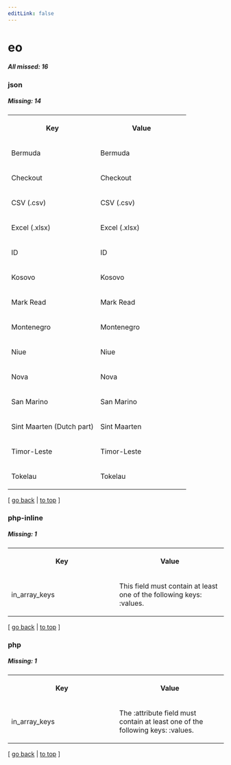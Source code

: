 ```yaml
---
editLink: false
---
```


# eo

##### All missed: 16


### json

##### Missing: 14

<table width="100%">
<tr><th width="50%">

Key

</th><th width="50%">

Value

</th></tr>
<tr><td width="50%">

Bermuda

</td><td width="50%">

Bermuda

</td></tr>
<tr><td width="50%">

Checkout

</td><td width="50%">

Checkout

</td></tr>
<tr><td width="50%">

CSV (.csv)

</td><td width="50%">

CSV (.csv)

</td></tr>
<tr><td width="50%">

Excel (.xlsx)

</td><td width="50%">

Excel (.xlsx)

</td></tr>
<tr><td width="50%">

ID

</td><td width="50%">

ID

</td></tr>
<tr><td width="50%">

Kosovo

</td><td width="50%">

Kosovo

</td></tr>
<tr><td width="50%">

Mark Read

</td><td width="50%">

Mark Read

</td></tr>
<tr><td width="50%">

Montenegro

</td><td width="50%">

Montenegro

</td></tr>
<tr><td width="50%">

Niue

</td><td width="50%">

Niue

</td></tr>
<tr><td width="50%">

Nova

</td><td width="50%">

Nova

</td></tr>
<tr><td width="50%">

San Marino

</td><td width="50%">

San Marino

</td></tr>
<tr><td width="50%">

Sint Maarten (Dutch part)

</td><td width="50%">

Sint Maarten

</td></tr>
<tr><td width="50%">

Timor-Leste

</td><td width="50%">

Timor-Leste

</td></tr>
<tr><td width="50%">

Tokelau

</td><td width="50%">

Tokelau

</td></tr>
</table>

[ [go back](../status.md) | [to top](#) ]



### php-inline

##### Missing: 1

<table width="100%">
<tr><th width="50%">

Key

</th><th width="50%">

Value

</th></tr>
<tr><td width="50%">

in_array_keys

</td><td width="50%">

This field must contain at least one of the following keys: :values.

</td></tr>
</table>

[ [go back](../status.md) | [to top](#) ]



### php

##### Missing: 1

<table width="100%">
<tr><th width="50%">

Key

</th><th width="50%">

Value

</th></tr>
<tr><td width="50%">

in_array_keys

</td><td width="50%">

The :attribute field must contain at least one of the following keys: :values.

</td></tr>
</table>

[ [go back](../status.md) | [to top](#) ]

